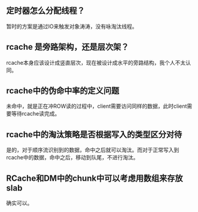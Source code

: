 ## 定时器怎么分配线程？
暂时的方案是通过IO来触发对象涛涛，没有咏淘汰线程。

## rcache 是旁路架构，还是层次架？
rcache本身应该设计成竖直层次，现在被设计成水平的旁路结构，我个人不太认同。

## rcache中的伪命中率的定义问题
未命中，就是正在冲ROW读的过程中，client需要访问同样的数据，此时client需要等待rcache读完成。

## rcache中的淘汰策略是否根据写入的类型区分对待
是的，对于顺序流识别到的数据，命中之后就可以淘汰。而对于正常写入到rcache中的数据，命中之后，移动到队尾，不进行淘汰。

## RCache和DM中的chunk中可以考虑用数组来存放slab
确实可以。

